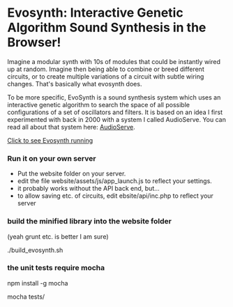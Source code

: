 
Evosynth: Interactive Genetic Algorithm Sound Synthesis in the Browser!
=======
Imagine a modular synth with 10s of modules that could be instantly wired up at random. Imagine then being able to combine or breed different circuits, or to create multiple variations of a circuit with subtle wiring changes. That's basically what evosynth does.

To be more specific, EvoSynth is a sound synthesis system which uses an interactive genetic algorithm to search the space of all possible configurations of a set of oscillators and filters. It is based on an idea I first experimented with back in 2000 with a system I called AudioServe. You can read all about that system here: [AudioServe](http://www.yeeking.net/html/audioserve/abstract.html).

[Click to see Evosynth running](http://www.yeeking.net/evosynth)

### Run it on your own server
* Put the website folder on your server. 
* edit the file website/assets/js/app_launch.js to reflect your settings. 
* it probably works without the API back end, but... 
* to allow saving etc. of circuits, edit ebsite/api/inc.php to reflect your server



### build the minified library into the website folder 
(yeah grunt etc. is better I am sure)

./build_evosynth.sh

### the unit tests require mocha
npm install -g mocha

mocha tests/


